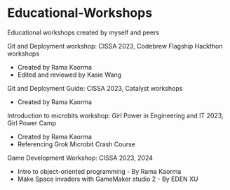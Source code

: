 # Educational-Workshops
Educational workshops created by myself and peers

Git and Deployment workshop:
  CISSA 2023, Codebrew Flagship Hackthon workshops
  - Created by Rama Kaorma
  - Edited and reviewed by Kasie Wang

Git and Deployment Guide:
  CISSA 2023, Catalyst workshops
  - Created by Rama Kaorma

Introduction to microbits workshop:
  Girl Power in Engineering and IT 2023, Girl Power Camp
  - Created by Rama Kaorma
  - Referencing Grok Microbit Crash Course

Game Development Workshop:
  CISSA 2023, 2024
  - Intro to object-oriented programming - By Rama Kaorma
  - Make Space invaders with GameMaker studio 2 - By EDEN XU
